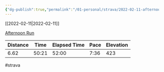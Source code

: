 ```yaml
---
{"dg-publish":true,"permalink":"/01-personal/strava/2022-02-11-afternoon-run/"}
---
```



[[2022-02-11\|2022-02-11]]

[Afternoon Run](https://www.strava.com/activities/6668619033)

| Distance | Time  | Elapsed Time | Pace | Elevation |
| -------- | ----- | ------------ | ---- | --------- |
| 6.62     | 50:21 | 52:00        | 7:36 | 423       |




#strava
